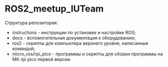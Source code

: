 # ROS2_meetup_IUTeam

Структура репозитория:
- instructions - инструкции по установке и настройке ROS;
- docs - вспомогательная документация к оборудованию;
- ros2 - скрипты для компьютера верхнего уровня, написанные командой;
- micro_ros/rpi_pico - программы и скрипты для сборки программы на МК rpi pico первой версии.

